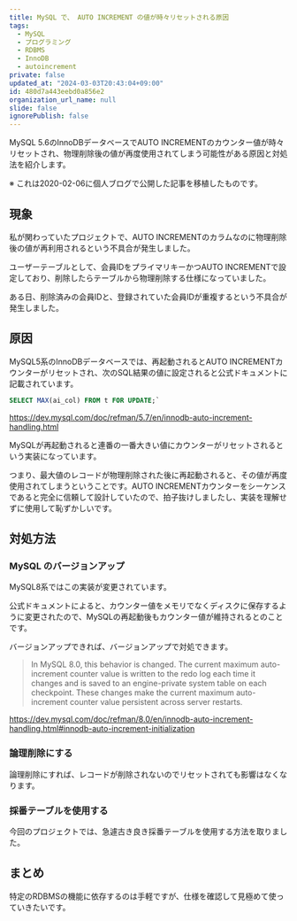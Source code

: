 ```yaml
---
title: MySQL で、 AUTO INCREMENT の値が時々リセットされる原因
tags:
  - MySQL
  - プログラミング
  - RDBMS
  - InnoDB
  - autoincrement
private: false
updated_at: "2024-03-03T20:43:04+09:00"
id: 480d7a443eebd0a856e2
organization_url_name: null
slide: false
ignorePublish: false
---
```


MySQL 5.6のInnoDBデータベースでAUTO INCREMENTのカウンター値が時々リセットされ、物理削除後の値が再度使用されてしまう可能性がある原因と対処法を紹介します。

※ これは2020-02-06に個人ブログで公開した記事を移植したものです。

## 現象

私が関わっていたプロジェクトで、AUTO INCREMENTのカラムなのに物理削除後の値が再利用されるという不具合が発生しました。

ユーザーテーブルとして、会員IDをプライマリキーかつAUTO INCREMENTで設定しており、削除したらテーブルから物理削除する仕様になっていました。

ある日、削除済みの会員IDと、登録されていた会員IDが重複するという不具合が発生しました。

## 原因

MySQL5系のInnoDBデータベースでは、再起動されるとAUTO INCREMENTカウンターがリセットされ、次のSQL結果の値に設定されると公式ドキュメントに記載されています。

```sql
SELECT MAX(ai_col) FROM t FOR UPDATE;`
```

https://dev.mysql.com/doc/refman/5.7/en/innodb-auto-increment-handling.html

MySQLが再起動されると連番の一番大きい値にカウンターがリセットされるという実装になっています。

つまり、最大値のレコードが物理削除された後に再起動されると、その値が再度使用されてしまうということです。AUTO INCREMENTカウンターをシーケンスであると完全に信頼して設計していたので、拍子抜けしましたし、実装を理解せずに使用して恥ずかしいです。

## 対処方法

### MySQL のバージョンアップ

MySQL8系ではこの実装が変更されています。

公式ドキュメントによると、カウンター値をメモリでなくディスクに保存するように変更されたので、MySQLの再起動後もカウンター値が維持されるとのことです。

バージョンアップできれば、バージョンアップで対処できます。

> In MySQL 8.0, this behavior is changed. The current maximum auto-increment counter value is written to the redo log each time it changes and is saved to an engine-private system table on each checkpoint. These changes make the current maximum auto-increment counter value persistent across server restarts.

https://dev.mysql.com/doc/refman/8.0/en/innodb-auto-increment-handling.html#innodb-auto-increment-initialization

### 論理削除にする

論理削除にすれば、レコードが削除されないのでリセットされても影響はなくなります。

### 採番テーブルを使用する

今回のプロジェクトでは、急遽古き良き採番テーブルを使用する方法を取りました。

## まとめ

特定のRDBMSの機能に依存するのは手軽ですが、仕様を確認して見極めて使っていきたいです。

